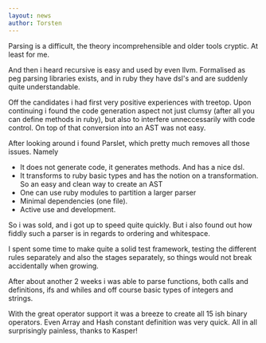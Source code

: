 ```yaml
---
layout: news
author: Torsten
---
```


Parsing is a difficult, the theory incomprehensible and older tools cryptic. At least for me.

And then i heard recursive is easy and used by even llvm. Formalised as peg parsing libraries exists, and in ruby
they have dsl's and are suddenly quite understandable.

Off the candidates i had first very positive experiences with treetop. Upon continuing i found the code
generation aspect not just clumsy (after all you can define methods in ruby), but also to interfere unneccessarily
with code control. On top of that conversion into an AST was not easy.

After looking around i found Parslet, which pretty much removes all those issues. Namely

- It does not generate code, it generates methods. And has a nice dsl.
- It transforms to ruby basic types and has the notion on a transformation.
        So an easy and clean way to create an AST
- One can use ruby modules to partition a larger parser
- Minimal dependencies (one file).
- Active use and development.

So i was sold, and i got up to speed quite quickly. But i also found out how fiddly such a parser is in regards
to ordering and whitespace.

I spent some time to make quite a solid test framework, testing the different rules separately and also the
stages separately, so things would not break accidentally when growing.

After about another 2 weeks i was able to parse functions, both calls and definitions, ifs and whiles and off course basic
types of integers and strings.

With the great operator support it was a breeze to create all 15 ish binary operators. Even Array and Hash constant
definition was very quick. All in all surprisingly painless, thanks to Kasper!
